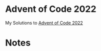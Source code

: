 # Advent of Code 2022
My Solutions to [Advent of Code 2022](https://adventofcode.com/2022)


# Notes

